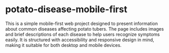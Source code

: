 # potato-disease-mobile-first

This is a simple mobile-first web project designed to present information about common diseases affecting potato tubers. The page includes images and brief descriptions of each disease to help users recognize symptoms easily. It is structured with accessibility and responsive design in mind, making it suitable for both desktop and mobile devices.
